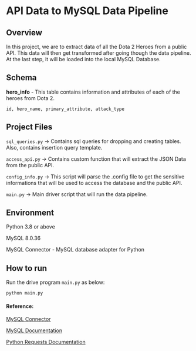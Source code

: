 # API Data to MySQL Data Pipeline

## **Overview**

In this project, we are to extract data of all the Dota 2 Heroes from a public API. This data will then get transformed after going though the data pipeline. At the last step, it will be loaded into the local MySQL Database.

## Schema

**hero_info** - This table contains information and attributes of each of the heroes from Dota 2.

```
id, hero_name, primary_attribute, attack_type
```

## Project Files

```sql_queries.py``` -> Contains sql queries for dropping and creating tables. Also, contains insertion query template.

```access_api.py``` -> Contains custom function that will extract the JSON Data from the public API.

```config_info.py``` -> This script will parse the .config file to get the sensitive informations that will be used to access the database and the public API.

```main.py``` -> Main driver script that will run the data pipeline.

## Environment 
Python 3.8 or above

MySQL 8.0.36

MySQL Connector - MySQL database adapter for Python


## How to run

Run the drive program ```main.py``` as below:
```
python main.py
``` 


#### Reference: 
[MySQL Connector](https://dev.mysql.com/doc/connector-python/en/)

[MySQL Documentation](https://dev.mysql.com/doc/)

[Python Requests Documentation](https://requests.readthedocs.io/en/latest/)
